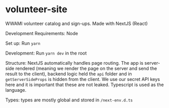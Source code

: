 # volunteer-site

WWAMI volunteer catalog and sign-ups. Made with NextJS (React)

Development Requirements: Node

Set up: Run `yarn`

Development: Run `yarn dev` in the root

Structure: NextJS automatically handles page routing. The app is server-side
rendered (meaning we render the page on the server and send the result to the
client), backend logic held the `api` folder and in `getServerSideProps` is
hidden from the client. We use our secret API keys here and it is important that
these are not leaked. Typescript is used as the language.

Types: types are mostly global and stored in `/next-env.d.ts`

